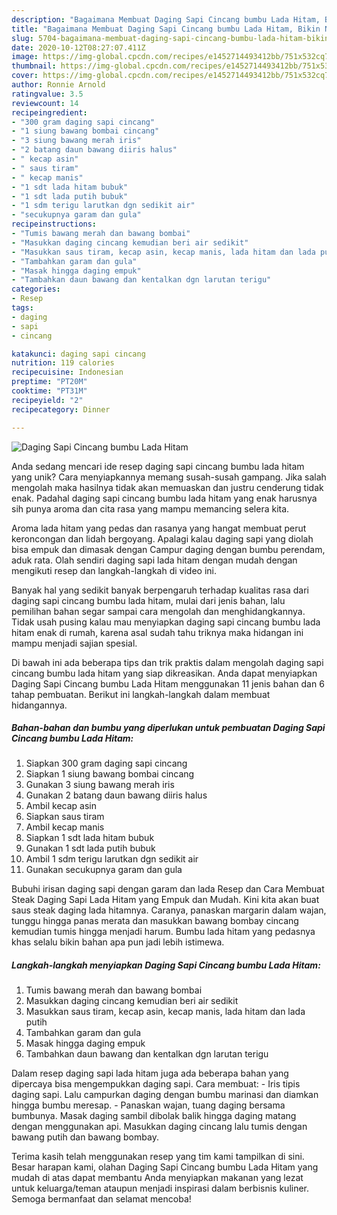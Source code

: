 ```yaml
---
description: "Bagaimana Membuat Daging Sapi Cincang bumbu Lada Hitam, Bikin Ngiler"
title: "Bagaimana Membuat Daging Sapi Cincang bumbu Lada Hitam, Bikin Ngiler"
slug: 5704-bagaimana-membuat-daging-sapi-cincang-bumbu-lada-hitam-bikin-ngiler
date: 2020-10-12T08:27:07.411Z
image: https://img-global.cpcdn.com/recipes/e1452714493412bb/751x532cq70/daging-sapi-cincang-bumbu-lada-hitam-foto-resep-utama.jpg
thumbnail: https://img-global.cpcdn.com/recipes/e1452714493412bb/751x532cq70/daging-sapi-cincang-bumbu-lada-hitam-foto-resep-utama.jpg
cover: https://img-global.cpcdn.com/recipes/e1452714493412bb/751x532cq70/daging-sapi-cincang-bumbu-lada-hitam-foto-resep-utama.jpg
author: Ronnie Arnold
ratingvalue: 3.5
reviewcount: 14
recipeingredient:
- "300 gram daging sapi cincang"
- "1 siung bawang bombai cincang"
- "3 siung bawang merah iris"
- "2 batang daun bawang diiris halus"
- " kecap asin"
- " saus tiram"
- " kecap manis"
- "1 sdt lada hitam bubuk"
- "1 sdt lada putih bubuk"
- "1 sdm terigu larutkan dgn sedikit air"
- "secukupnya garam dan gula"
recipeinstructions:
- "Tumis bawang merah dan bawang bombai"
- "Masukkan daging cincang kemudian beri air sedikit"
- "Masukkan saus tiram, kecap asin, kecap manis, lada hitam dan lada putih"
- "Tambahkan garam dan gula"
- "Masak hingga daging empuk"
- "Tambahkan daun bawang dan kentalkan dgn larutan terigu"
categories:
- Resep
tags:
- daging
- sapi
- cincang

katakunci: daging sapi cincang 
nutrition: 119 calories
recipecuisine: Indonesian
preptime: "PT20M"
cooktime: "PT31M"
recipeyield: "2"
recipecategory: Dinner

---
```



![Daging Sapi Cincang bumbu Lada Hitam](https://img-global.cpcdn.com/recipes/e1452714493412bb/751x532cq70/daging-sapi-cincang-bumbu-lada-hitam-foto-resep-utama.jpg)

Anda sedang mencari ide resep daging sapi cincang bumbu lada hitam yang unik? Cara menyiapkannya memang susah-susah gampang. Jika salah mengolah maka hasilnya tidak akan memuaskan dan justru cenderung tidak enak. Padahal daging sapi cincang bumbu lada hitam yang enak harusnya sih punya aroma dan cita rasa yang mampu memancing selera kita.

Aroma lada hitam yang pedas dan rasanya yang hangat membuat perut keroncongan dan lidah bergoyang. Apalagi kalau daging sapi yang diolah bisa empuk dan dimasak dengan Campur daging dengan bumbu perendam, aduk rata. Olah sendiri daging sapi lada hitam dengan mudah dengan mengikuti resep dan langkah-langkah di video ini.

Banyak hal yang sedikit banyak berpengaruh terhadap kualitas rasa dari daging sapi cincang bumbu lada hitam, mulai dari jenis bahan, lalu pemilihan bahan segar sampai cara mengolah dan menghidangkannya. Tidak usah pusing kalau mau menyiapkan daging sapi cincang bumbu lada hitam enak di rumah, karena asal sudah tahu triknya maka hidangan ini mampu menjadi sajian spesial.


Di bawah ini ada beberapa tips dan trik praktis dalam mengolah daging sapi cincang bumbu lada hitam yang siap dikreasikan. Anda dapat menyiapkan Daging Sapi Cincang bumbu Lada Hitam menggunakan 11 jenis bahan dan 6 tahap pembuatan. Berikut ini langkah-langkah dalam membuat hidangannya.

<!--inarticleads1-->

##### Bahan-bahan dan bumbu yang diperlukan untuk pembuatan Daging Sapi Cincang bumbu Lada Hitam:

1. Siapkan 300 gram daging sapi cincang
1. Siapkan 1 siung bawang bombai cincang
1. Gunakan 3 siung bawang merah iris
1. Gunakan 2 batang daun bawang diiris halus
1. Ambil  kecap asin
1. Siapkan  saus tiram
1. Ambil  kecap manis
1. Siapkan 1 sdt lada hitam bubuk
1. Gunakan 1 sdt lada putih bubuk
1. Ambil 1 sdm terigu larutkan dgn sedikit air
1. Gunakan secukupnya garam dan gula


Bubuhi irisan daging sapi dengan garam dan lada Resep dan Cara Membuat Steak Daging Sapi Lada Hitam yang Empuk dan Mudah. Kini kita akan buat saus steak daging lada hitamnya. Caranya, panaskan margarin dalam wajan, tunggu hingga panas merata dan masukkan bawang bombay cincang kemudian tumis hingga menjadi harum. Bumbu lada hitam yang pedasnya khas selalu bikin bahan apa pun jadi lebih istimewa. 

<!--inarticleads2-->

##### Langkah-langkah menyiapkan Daging Sapi Cincang bumbu Lada Hitam:

1. Tumis bawang merah dan bawang bombai
1. Masukkan daging cincang kemudian beri air sedikit
1. Masukkan saus tiram, kecap asin, kecap manis, lada hitam dan lada putih
1. Tambahkan garam dan gula
1. Masak hingga daging empuk
1. Tambahkan daun bawang dan kentalkan dgn larutan terigu


Dalam resep daging sapi lada hitam juga ada beberapa bahan yang dipercaya bisa mengempukkan daging sapi. Cara membuat: - Iris tipis daging sapi. Lalu campurkan daging dengan bumbu marinasi dan diamkan hingga bumbu meresap. - Panaskan wajan, tuang daging bersama bumbunya. Masak daging sambil dibolak balik hingga daging matang dengan menggunakan api. Masukkan daging cincang lalu tumis dengan bawang putih dan bawang bombay. 

Terima kasih telah menggunakan resep yang tim kami tampilkan di sini. Besar harapan kami, olahan Daging Sapi Cincang bumbu Lada Hitam yang mudah di atas dapat membantu Anda menyiapkan makanan yang lezat untuk keluarga/teman ataupun menjadi inspirasi dalam berbisnis kuliner. Semoga bermanfaat dan selamat mencoba!
